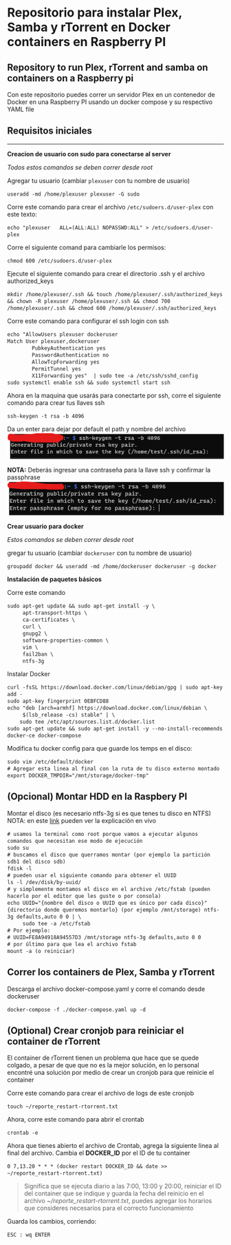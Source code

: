 # Repositorio para instalar Plex, Samba y rTorrent en Docker containers en Raspberry PI
 Repository to run Plex, rTorrent and samba on containers on a Raspberry pi
---
Con este repositorio puedes correr un servidor Plex en un contenedor de Docker en una Raspberry PI usando un docker compose y su respectivo YAML file
## Requisitos iniciales
---
**Creacion de usuario con sudo para conectarse al server**

*Todos estos comandos se deben correr desde root*

Agregar tu usuario (cambiar `plexuser` con tu nombre de usuario)
~~~
useradd -md /home/plexuser plexuser -G sudo
~~~
Corre este comando para crear el archivo `/etc/sudoers.d/user-plex` con este texto:
~~~
echo "plexuser   ALL=(ALL:ALL) NOPASSWD:ALL" > /etc/sudoers.d/user-plex 
~~~
Corre el siguiente comand para cambiarle los permisos:
~~~
chmod 600 /etc/sudoers.d/user-plex
~~~
Ejecute el siguiente comando para crear el directorio .ssh y el archivo authorized_keys
~~~
mkdir /home/plexuser/.ssh && touch /home/plexuser/.ssh/authorized_keys && chown -R plexuser /home/plexuser/.ssh && chmod 700 /home/plexuser/.ssh && chmod 600 /home/plexuser/.ssh/authorized_keys
~~~
Corre este comando para configurar el ssh login con ssh
~~~
echo "AllowUsers plexuser dockeruser
Match User plexuser,dockeruser
        PubkeyAuthentication yes
        PasswordAuthentication no
        AllowTcpForwarding yes
        PermitTunnel yes
        X11Forwarding yes"  | sudo tee -a /etc/ssh/sshd_config
sudo systemctl enable ssh && sudo systemctl start ssh
~~~
Ahora en la maquina que usarás para conectarte por ssh, corre el siguiente comando para crear tus llaves ssh
~~~
ssh-keygen -t rsa -b 4096
~~~
Da un enter para dejar por default el path y nombre del archivo
![Imaegn 1](images/image1.png)

**NOTA:** Deberás ingresar una contraseña para la llave ssh y confirmar la passphrase
![Imagen 2](images/image2.png)

**Crear usuario para docker**

*Estos comandos se deben correr desde root*

gregar tu usuario (cambiar `dockeruser` con tu nombre de usuario)
~~~
groupadd docker && useradd -md /home/dockeruser dockeruser -g docker
~~~


**Instalación de paquetes básicos**

Corre este comando
~~~
sudo apt-get update && sudo apt-get install -y \
     apt-transport-https \
     ca-certificates \
     curl \
     gnupg2 \
     software-properties-common \
     vim \
     fail2ban \
     ntfs-3g
~~~
Instalar Docker
~~~
curl -fsSL https://download.docker.com/linux/debian/gpg | sudo apt-key add -
sudo apt-key fingerprint 0EBFCD88
echo "deb [arch=armhf] https://download.docker.com/linux/debian \
     $(lsb_release -cs) stable" | \
    sudo tee /etc/apt/sources.list.d/docker.list
sudo apt-get update && sudo apt-get install -y --no-install-recommends docker-ce docker-compose
~~~
Modifica tu docker config para que guarde los temps en el disco:
~~~
sudo vim /etc/default/docker
# Agregar esta linea al final con la ruta de tu disco externo montado
export DOCKER_TMPDIR="/mnt/storage/docker-tmp"
~~~

## (Opcional) Montar HDD en la Raspbery PI
Montar el disco (es necesario ntfs-3g si es que tenes tu disco en NTFS) NOTA: en este [link](https://youtu.be/OYAnrmbpHeQ?t=5543) pueden ver la explicación en vivo
~~~
# usamos la terminal como root porque vamos a ejecutar algunos comandos que necesitan ese modo de ejecución
sudo su
# buscamos el disco que querramos montar (por ejemplo la partición sdb1 del disco sdb)
fdisk -l
# pueden usar el siguiente comando para obtener el UUID
ls -l /dev/disk/by-uuid/
# y simplemente montamos el disco en el archivo /etc/fstab (pueden hacerlo por el editor que les guste o por consola)
echo UUID="{nombre del disco o UUID que es único por cada disco}" {directorio donde queremos montarlo} (por ejemplo /mnt/storage) ntfs-3g defaults,auto 0 0 | \
     sudo tee -a /etc/fstab
# Por ejemplo: 
# UUID=FE8A94918A94557D3 /mnt/storage ntfs-3g defaults,auto 0 0
# por último para que lea el archivo fstab
mount -a (o reiniciar)
~~~

## Correr los containers de Plex, Samba y rTorrent

Descarga el archivo docker-compose.yaml y corre el comando desde dockeruser
~~~
docker-compose -f ./docker-compose.yaml up -d
~~~

## (Optional) Crear cronjob para reiniciar el container de rTorrent
El container de rTorrent tienen un problema que hace que se quede colgado, a pesar de que que no es la mejor solución, en lo personal encontré una solución por medio de crear un cronjob para que reinicie el container

Corre este comando para crear el archivo de logs de este cronjob
~~~
touch ~/reporte_restart-rtorrent.txt
~~~

Ahora, corre este comando para abrir el crontab
~~~
crontab -e
~~~
Ahora que tienes abierto el archivo de Crontab, agrega la siguiente linea al final del archivo. Cambia el **DOCKER_ID** por el ID de tu container
~~~
0 7,13.20 * * * (docker restart DOCKER_ID && date >> ~/reporte_restart-rtorrent.txt)
~~~

>Significa que se ejecuta diario a las 7:00, 13:00 y 20:00, reiniciar el ID del container que se indique y guarda la fecha del reinicio en el archivo *~/reporte_restart-rtorrent.txt*, puedes agregar los horarios que consideres necesarios para el correcto funcionamiento

Guarda los cambios, corriendo:
~~~
ESC : wq ENTER
~~~